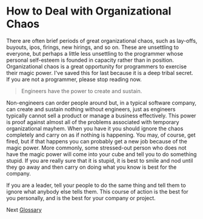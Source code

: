 # How to Deal with Organizational Chaos

There are often brief periods of great organizational chaos, such as lay-offs, buyouts, ipos, firings, new hirings, and so on. These are unsettling to everyone, but perhaps a little less unsettling to the programmer whose personal self-esteem is founded in capacity rather than in position. Organizational chaos is a great opportunity for programmers to exercise their magic power. I've saved this for last because it is a deep tribal secret. If you are not a programmer, please stop reading now.

> Engineers have the power to create and sustain.

Non-engineers can order people around but, in a typical software company, can create and sustain nothing without engineers, just as engineers typically cannot sell a product or manage a business effectively. This power is proof against almost all of the problems associated with temporary organizational mayhem. When you have it you should ignore the chaos completely and carry on as if nothing is happening. You may, of course, get fired, but if that happens you can probably get a new job because of the magic power. More commonly, some stressed-out person who does not have the magic power will come into your cube and tell you to do something stupid. If you are really sure that it is stupid, it is best to smile and nod until they go away and then carry on doing what you know is best for the company.

If you are a leader, tell your people to do the same thing and tell them to ignore what anybody else tells them. This course of action is the best for you personally, and is the best for your company or project.

Next [Glossary](../../4-Glossary.md)